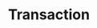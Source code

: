 ---
layout: frontend-template-documentation
sectionKey: Frontend templates
eleventyNavigation:
  parent: Frontend templates
title: Transaction
description: Transactions are used to point the user towards an online service, usually on another website.
howItWorks:
  "The introductory text within the transaction frontend template explains to end users what they are about to experience and what they’ll achieve."
examples:
  0:
    title: Sign in to your Universal Credit account
    link: https://www.gov.uk/sign-in-universal-credit
  1:
    title: Check the MOT history of a vehicle
    link: https://www.gov.uk/check-mot-history
  2:
    title: Register to vote
    link: https://www.gov.uk/register-to-vote
contentDataLink: https://content-data.publishing.service.gov.uk/content?submitted=true&date_range=past-30-days&search_term=&document_type=transaction&organisation_id=all
contentSchema:
  title: transaction
  link: https://docs.publishing.service.gov.uk/content-schemas/transaction.html
contentType:
  title: transaction
  link: https://docs.publishing.service.gov.uk/document-types/transaction.html
publishingApp: mainstream publisher
components:
  0:
    componentName: Layout super navigation header
    componentURL: https://components.publishing.service.gov.uk/component-guide/layout_super_navigation_header
    generated: auto
    input:
  1:
    componentName: Breadcrumbs
    componentURL: ../../../components/breadcrumbs
    generated: auto
    input: Tagging to customise breadcrumbs
  2:
    componentName: Page title
    componentURL: https://components.publishing.service.gov.uk/component-guide/title
    generated: publisher
    input:
  3:
    componentName: Govspeak content
    componentURL: https://components.publishing.service.gov.uk/component-guide/govspeak
    generated: publisher
    input: Introductory paragraph
  4:
    componentName: Govspeak content
    componentURL: https://components.publishing.service.gov.uk/component-guide/govspeak
    generated: publisher
    input: Other ways to apply
  5:
    componentName: Govspeak content
    componentURL: https://components.publishing.service.gov.uk/component-guide/govspeak
    generated: publisher
    input: What you need to know
  6:
    componentName: Button
    componentURL: https://components.publishing.service.gov.uk/component-guide/button
    generated: publisher
    input: Radio options (1) Start now & (2) Sign in. Start button text if "start now" selected
---